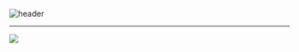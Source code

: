 ![header](https://capsule-render.vercel.app/api?type=venom&color=auto&height=200&text=GITHS&theme=radical&fontSize=90&section=header&animation=fadeIn)
<hr>
<img src="https://img.shields.io/badge/GitHub-181717.svg?style=for-the-badge&logo=github&logoColor=61DAFB" />
